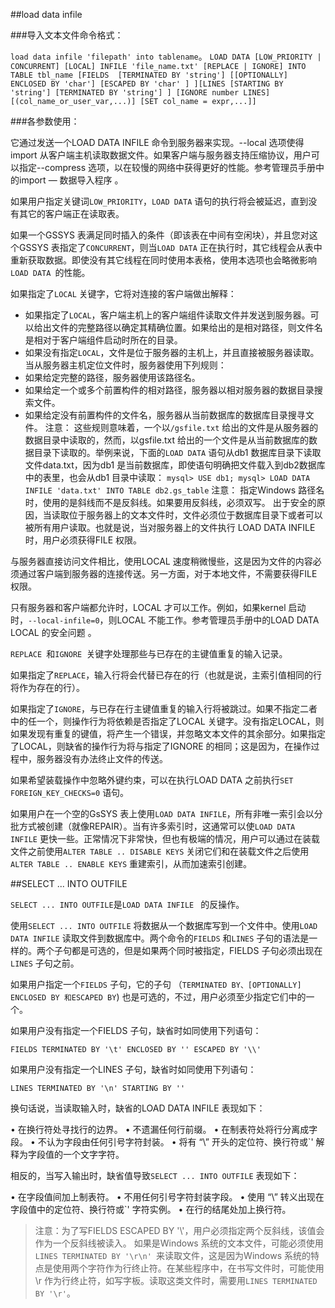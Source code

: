 ##load data infile

###导入文本文件命令格式：

`load data infile 'filepath' into tablename`。
`LOAD DATA [LOW_PRIORITY | CONCURRENT] [LOCAL] INFILE 'file_name.txt'
 [REPLACE | IGNORE] INTO TABLE tbl_name [FIELDS  [TERMINATED BY 'string'] [[OPTIONALLY] ENCLOSED BY 'char'] [ESCAPED BY 'char' ] ][LINES [STARTING BY 'string'] [TERMINATED BY 'string'] ]
[IGNORE number LINES] [(col_name_or_user_var,...)] [SET col_name = expr,...]]`

###各参数使用：

它通过发送一个LOAD DATA INFILE 命令到服务器来实现。--local 选项使得import 从客户端主机读取数据文件。如果客户端与服务器支持压缩协议，用户可以指定--compress 选项，以在较慢的网络中获得更好的性能。参考管理员手册中的import — 数据导入程序 。

如果用户指定关键词`LOW_PRIORITY`，`LOAD DATA` 语句的执行将会被延迟，直到没有其它的客户端正在读取表。

如果一个GSSYS 表满足同时插入的条件（即该表在中间有空闲块），并且您对这个GSSYS 表指定了`CONCURRENT`，则当`LOAD DATA` 正在执行时，其它线程会从表中重新获取数据。即使没有其它线程在同时使用本表格，使用本选项也会略微影响`LOAD DATA `的性能。

如果指定了`LOCAL` 关键字，它将对连接的客户端做出解释：

- 如果指定了`LOCAL`，客户端主机上的客户端组件读取文件并发送到服务器。可以给出文件的完整路径以确定其精确位置。如果给出的是相对路径，则文件名是相对于客户端组件启动时所在的目录。
- 如果没有指定`LOCAL`，文件是位于服务器的主机上，并且直接被服务器读取。
当从服务器主机定位文件时，服务器使用下列规则：
- 如果给定完整的路径，服务器使用该路径名。
- 如果给定一个或多个前置构件的相对路径，服务器以相对服务器的数据目录搜索文件。
- 如果给定没有前置构件的文件名，服务器从当前数据库的数据库目录搜寻文件。
 注意：
这些规则意味着，一个以`/gsfile.txt` 给出的文件是从服务器的数据目录中读取的，然而，以gsfile.txt 给出的一个文件是从当前数据库的数据目录下读取的。举例来说，下面的`LOAD DATA` 语句从db1 数据库目录下读取文件data.txt，因为db1 是当前数据库，即使语句明确把文件载入到db2数据库中的表里，也会从db1 目录中读取：
`mysql> USE db1;
mysql> LOAD DATA INFILE 'data.txt' INTO TABLE db2.gs_table`
注意：
指定Windows 路径名时，使用的是斜线而不是反斜线。如果要用反斜线，必须双写。
出于安全的原因，当读取位于服务器上的文本文件时，文件必须位于数据库目录下或者可以被所有用户读取。也就是说，当对服务器上的文件执行  LOAD DATA INFILE  时，用户必须获得FILE 权限。


与服务器直接访问文件相比，使用LOCAL 速度稍微慢些，这是因为文件的内容必须通过客户端到服务器的连接传送。另一方面，对于本地文件，不需要获得FILE 权限。

只有服务器和客户端都允许时，LOCAL 才可以工作。例如，如果kernel 启动时，`--local-infile=0`，则LOCAL 不能工作。参考管理员手册中的LOAD DATA LOCAL 的安全问题 。

`REPLACE `和`IGNORE `关键字处理那些与已存在的主键值重复的输入记录。

如果指定了`REPLACE`，输入行将会代替已存在的行（也就是说，主索引值相同的行将作为存在的行）。

如果指定了`IGNORE`，与已存在行主键值重复的输入行将被跳过。如果不指定二者中的任一个，则操作行为将依赖是否指定了LOCAL 关键字。没有指定LOCAL，则如果发现有重复的键值，将产生一个错误，并忽略文本文件的其余部分。如果指定了LOCAL，则缺省的操作行为将与指定了IGNORE 的相同；这是因为，在操作过程中，服务器没有办法终止文件的传送。

如果希望装载操作中忽略外键约束，可以在执行LOAD DATA 之前执行`SET FOREIGN_KEY_CHECKS=0` 语句。

如果用户在一个空的GsSYS 表上使用`LOAD DATA INFILE`，所有非唯一索引会以分批方式被创建（就像REPAIR）。当有许多索引时，这通常可以使`LOAD DATA INFILE` 更快一些。正常情况下非常快，但也有极端的情况，用户可以通过在装载文件之前使用`ALTER TABLE .. DISABLE KEYS` 关闭它们和在装载文件之后使用`ALTER TABLE .. ENABLE KEYS` 重建索引，从而加速索引创建。


##SELECT ... INTO OUTFILE

`SELECT ... INTO OUTFILE`是`LOAD DATA INFILE ` 的反操作。

使用`SELECT ... INTO OUTFILE` 将数据从一个数据库写到一个文件中。使用`LOAD DATA INFILE` 读取文件到数据库中。两个命令的`FIELDS` 和`LINES` 子句的语法是一样的。两个子句都是可选的，但是如果两个同时被指定，FIELDS 子句必须出现在`LINES` 子句之前。

如果用户指定一个`FIELDS` 子句，它的子句 （`TERMINATED BY、[OPTIONALLY] ENCLOSED BY 和ESCAPED BY`) 也是可选的，不过，用户必须至少指定它们中的一个。

如果用户没有指定一个FIELDS 子句，缺省时如同使用下列语句：

`FIELDS TERMINATED BY '\t' ENCLOSED BY '' ESCAPED BY '\\'`

如果用户没有指定一个LINES 子句，缺省时如同使用下列语句：

`LINES TERMINATED BY '\n' STARTING BY ''`

换句话说，当读取输入时，缺省的LOAD DATA INFILE 表现如下：

• 在换行符处寻找行的边界。
• 不遗漏任何行前缀。
• 在制表符处将行分离成字段。
• 不认为字段由任何引号字符封装。
• 将有 “\” 开头的定位符、换行符或`\' 解释为字段值的一个文字字符。

相反的，当写入输出时，缺省值导致`SELECT ... INTO OUTFILE` 表现如下：

• 在字段值间加上制表符。
• 不用任何引号字符封装字段。
• 使用 “\” 转义出现在字段值中的定位符、换行符或`\' 字符实例。
• 在行的结尾处加上换行符。

>注意：为了写FIELDS ESCAPED BY '\\'，用户必须指定两个反斜线，该值会作为一个反斜线被读入。
如果是Windows 系统的文本文件，可能必须使用`LINES TERMINATED BY '\r\n' `来读取文件，这是因为Windows 系统的特点是使用两个字符作为行终止符。在某些程序中，在书写文件时，可能使用\r 作为行终止符，如写字板。读取这类文件时，需要用`LINES TERMINATED BY '\r'`。